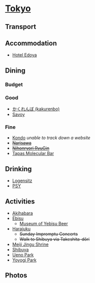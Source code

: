 # [Tokyo](http://en.wikipedia.org/wiki/Tokyo)

## Transport

## Accommodation

* [Hotel Edoya](http://www.hoteledoya.com)

## Dining

### Budget

### Good

* [かくれんぼ (kakurenbo)](http://goo.gl/maps/o4ySP)
* [Savoy](http://www.savoy.vc)

### Fine

* [Kondo](https://plus.google.com/117188319550110464036/about?gl=US&hl=en) *unable to track down a website*
* ~~[Narisawa](http://www.narisawa-yoshihiro.com/en/openning.html)~~
* ~~[Nihonryori RyuGin](http://www.nihonryori-ryugin.com/index_en.html)~~
* [Tapas Molecular Bar](http://www.mandarinoriental.com/tokyo/dining/molecular/)

## Drinking

* [Logensitz](http://www.bar-kansai.net/shop_bar.php?data=1)
* [PSY](http://www.bar-psy.com)

## Activities

* [Akihabara](http://en.wikipedia.org/wiki/Akihabara)
* [Ebisu](http://en.wikipedia.org/wiki/Ebisu,_Tokyo)
  * [Museum of Yebisu Beer](http://www.sapporoholdings.jp/english/guide/yebisu/)
* [Harajuku](http://en.wikipedia.org/wiki/Harajuku)
  * ~~Sunday Impromptu Concerts~~
  * ~~Walk to Shibuya via Takeshita-dōri~~
* [Meiji Jingu Shrine](http://www.meijijingu.or.jp/english/)
* [Shibuya](http://en.wikipedia.org/wiki/Shibuya)
* [Ueno Park](http://en.wikipedia.org/wiki/Ueno_Park)
* [Yoyogi Park](http://en.wikipedia.org/wiki/Yoyogi_Park)

## Photos
